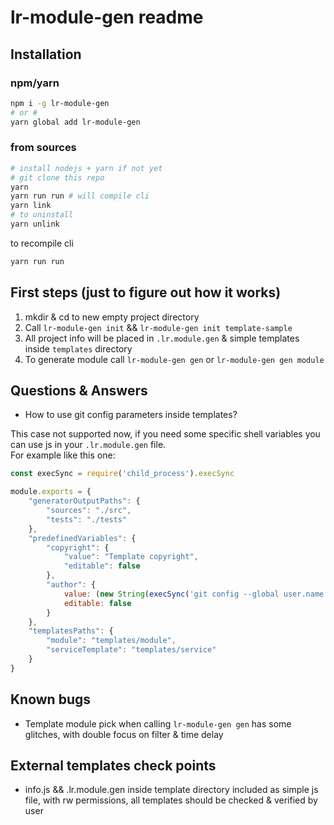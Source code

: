 # lr-module-gen readme
## Installation
### npm/yarn 
```zsh
npm i -g lr-module-gen
# or #
yarn global add lr-module-gen
```
### from sources
```zsh
# install nodejs + yarn if not yet
# git clone this repo
yarn
yarn run run # will compile cli
yarn link
# to uninstall 
yarn unlink
```
to recompile cli
```zsh
yarn run run
```

## First steps (just to figure out how it works)
1. mkdir & cd to new empty project directory
2. Call `lr-module-gen init` && `lr-module-gen init template-sample`
3. All project info will be placed in `.lr.module.gen` & simple templates inside `templates` directory
4. To generate module call `lr-module-gen gen` or `lr-module-gen gen module`

## Questions & Answers
- How to use git config parameters inside templates?

This case not supported now, if you need some specific shell variables you can use js in your `.lr.module.gen` file.\
For example like this one:
```javascript
const execSync = require('child_process').execSync

module.exports = {
    "generatorOutputPaths": {
        "sources": "./src",
        "tests": "./tests"
    },
    "predefinedVariables": {
        "copyright": {
            "value": "Template copyright",
            "editable": false
        },
        "author": {
            value: (new String(execSync('git config --global user.name'))).trim(),
            editable: false
        }
    },
    "templatesPaths": {
        "module": "templates/module",
        "serviceTemplate": "templates/service"
    }
}
```

## Known bugs
- Template module pick when calling `lr-module-gen gen` has some glitches, with double focus on filter & time delay
## External templates check points
- info.js && .lr.module.gen inside template directory included as simple js file, with rw permissions, all templates should be checked & verified by user
